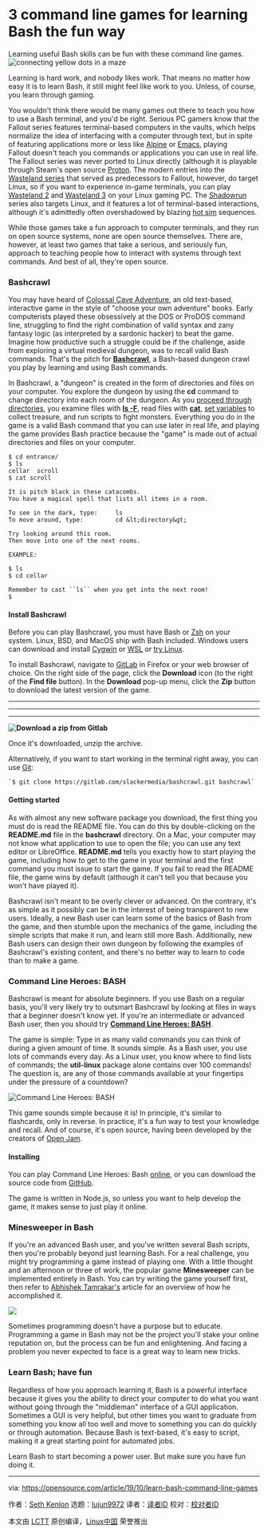 [#]: collector: (lujun9972)
[#]: translator: (wxy)
[#]: reviewer: ( )
[#]: publisher: ( )
[#]: url: ( )
[#]: subject: (3 command line games for learning Bash the fun way)
[#]: via: (https://opensource.com/article/19/10/learn-bash-command-line-games)
[#]: author: (Seth Kenlon https://opensource.com/users/seth)

3 command line games for learning Bash the fun way
======
Learning useful Bash skills can be fun with these command line games.
![connecting yellow dots in a maze][1]

Learning is hard work, and nobody likes work. That means no matter how easy it is to learn Bash, it still might feel like work to you. Unless, of course, you learn through gaming.

You wouldn't think there would be many games out there to teach you how to use a Bash terminal, and you'd be right. Serious PC gamers know that the Fallout series features terminal-based computers in the vaults, which helps normalize the idea of interfacing with a computer through text, but in spite of featuring applications more or less like [Alpine][2] or [Emacs][3], playing Fallout doesn't teach you commands or applications you can use in real life. The Fallout series was never ported to Linux directly (although it is playable through Steam's open source [Proton][4]. The modern entries into the [Wasteland series][5] that served as predecessors to Fallout, however, do target Linux, so if you want to experience in-game terminals, you can play [Wasteland 2][6] and [Wasteland 3][7] on your Linux gaming PC. The [Shadowrun][8] series also targets Linux, and it features a lot of terminal-based interactions, although it's admittedly often overshadowed by blazing [hot sim][9] sequences. 

While those games take a fun approach to computer terminals, and they run on open source systems, none are open source themselves. There are, however, at least two games that take a serious, and seriously fun, approach to teaching people how to interact with systems through text commands. And best of all, they're open source.

### Bashcrawl

You may have heard of [Colossal Cave Adventure][10], an old text-based, interactive game in the style of "choose your own adventure" books. Early computerists played these obsessively at the DOS or ProDOS command line, struggling to find the right combination of valid syntax and zany fantasy logic (as interpreted by a sardonic hacker) to beat the game. Imagine how productive such a struggle could be if the challenge, aside from exploring a virtual medieval dungeon, was to recall valid Bash commands. That's the pitch for **[Bashcrawl][11]**, a Bash-based dungeon crawl you play by learning and using Bash commands.

In Bashcrawl, a "dungeon" is created in the form of directories and files on your computer. You explore the dungeon by using the **cd** command to change directory into each room of the dungeon. As you [proceed through directories][12], you examine files with **[ls -F][13]**, read files with **[cat][14]**, [set variables][15] to collect treasure, and run scripts to fight monsters. Everything you do in the game is a valid Bash command that you can use later in real life, and playing the game provides Bash practice because the "game" is made out of actual directories and files on your computer.


```
$ cd entrance/
$ ls
cellar  scroll
$ cat scroll

It is pitch black in these catacombs.
You have a magical spell that lists all items in a room.

To see in the dark, type:     ls
To move around, type:         cd &lt;directory&gt;

Try looking around this room.
Then move into one of the next rooms.

EXAMPLE:

$ ls
$ cd cellar

Remember to cast ``ls`` when you get into the next room!
$
```

#### Install Bashcrawl

Before you can play Bashcrawl, you must have Bash or [Zsh][16] on your system. Linux, BSD, and MacOS ship with Bash included. Windows users can download and install [Cygwin][17] or [WSL][18] or [try Linux][19].

To install Bashcrawl, navigate to [GitLab][11] in Firefox or your web browser of choice. On the right side of the page, click the **Download** icon (to the right of the **Find file** button).
In the **Download** pop-up menu, click the **Zip** button to download the latest version of the game.

* * *

* * *

* * *

**![Download a zip from Gitlab][20]**

Once it's downloaded, unzip the archive.

Alternatively, if you want to start working in the terminal right away, you can use [Git][21]:


```
`$ git clone https://gitlab.com/slackermedia/bashcrawl.git bashcrawl`
```

#### Getting started

As with almost any new software package you download, the first thing you must do is read the README file. You can do this by double-clicking on the **README.md** file in the **bashcrawl** directory. On a Mac, your computer may not know what application to use to open the file; you can use any text editor or LibreOffice. **README.md** tells you exactly how to start playing the game, including how to get to the game in your terminal and the first command you must issue to start the game. If you fail to read the README file, the game wins by default (although it can't tell you that because you won't have played it).

Bashcrawl isn't meant to be overly clever or advanced. On the contrary, it's as simple as it possibly can be in the interest of being transparent to new users. Ideally, a new Bash user can learn some of the basics of Bash from the game, and then stumble upon the mechanics of the game, including the simple scripts that make it run, and learn still more Bash. Additionally, new Bash users can design their own dungeon by following the examples of Bashcrawl's existing content, and there's no better way to learn to code than to make a game.

### Command Line Heroes: BASH

Bashcrawl is meant for absolute beginners. If you use Bash on a regular basis, you'll very likely try to outsmart Bashcrawl by looking at files in ways that a beginner doesn't know yet. If you're an intermediate or advanced Bash user, then you should try **[Command Line Heroes: BASH][22]**.

The game is simple: Type in as many valid commands you can think of during a given amount of time. It sounds simple. As a Bash user, you use lots of commands every day. As a Linux user, you know where to find lists of commands; the **util-linux** package alone contains over 100 commands! The question is, are any of those commands available at your fingertips under the pressure of a countdown?

![Command Line Heroes: BASH][23]

This game sounds simple because it is! In principle, it's similar to flashcards, only in reverse. In practice, it's a fun way to test your knowledge and recall. And of course, it's open source, having been developed by the creators of [Open Jam][24].

#### Installing

You can play Command Line Heroes: Bash [online][25], or you can download the source code from [GitHub][26].

The game is written in Node.js, so unless you want to help develop the game, it makes sense to just play it online.

### Minesweeper in Bash

If you're an advanced Bash user, and you've written several Bash scripts, then you're probably beyond just learning Bash. For a real challenge, you might try programming a game instead of playing one. With a little thought and an afternoon or three of work, the popular game **Minesweeper** can be implemented entirely in Bash. You can try writing the game yourself first, then refer to [Abhishek Tamrakar's][27] article for an overview of how he accomplished it.

![][28]

Sometimes programming doesn't have a purpose but to educate. Programming a game in Bash may not be the project you'll stake your online reputation on, but the process can be fun and enlightening. And facing a problem you never expected to face is a great way to learn new tricks.

### Learn Bash; have fun

Regardless of how you approach learning it, Bash is a powerful interface because it gives you the ability to direct your computer to do what you want without going through the "middleman" interface of a GUI application. Sometimes a GUI is very helpful, but other times you want to graduate from something you know all too well and move to something you can do quickly or through automation. Because Bash is text-based, it's easy to script, making it a great starting point for automated jobs.

Learn Bash to start becoming a power user. But make sure you have fun doing it.

--------------------------------------------------------------------------------

via: https://opensource.com/article/19/10/learn-bash-command-line-games

作者：[Seth Kenlon][a]
选题：[lujun9972][b]
译者：[译者ID](https://github.com/译者ID)
校对：[校对者ID](https://github.com/校对者ID)

本文由 [LCTT](https://github.com/LCTT/TranslateProject) 原创编译，[Linux中国](https://linux.cn/) 荣誉推出

[a]: https://opensource.com/users/seth
[b]: https://github.com/lujun9972
[1]: https://opensource.com/sites/default/files/styles/image-full-size/public/lead-images/LAW_maze.png?itok=mZ5LP4-X (connecting yellow dots in a maze)
[2]: https://opensource.com/article/17/10/alpine-email-client
[3]: http://www.gnu.org/software/emacs
[4]: https://github.com/ValveSoftware/Proton/
[5]: https://www.gog.com/game/wasteland_the_classic_original
[6]: https://www.inxile-entertainment.com/wasteland2
[7]: https://www.inxile-entertainment.com/wasteland3
[8]: http://harebrained-schemes.com/games/
[9]: https://forums.shadowruntabletop.com/index.php?topic=21804.0
[10]: https://opensource.com/article/18/12/linux-toy-adventure
[11]: https://gitlab.com/slackermedia/bashcrawl
[12]: https://opensource.com/article/19/8/understanding-file-paths-linux
[13]: https://opensource.com/article/19/7/master-ls-command
[14]: https://opensource.com/article/19/2/getting-started-cat-command
[15]: https://opensource.com/article/19/8/using-variables-bash
[16]: https://opensource.com/article/19/9/getting-started-zsh
[17]: https://www.cygwin.com/
[18]: https://docs.microsoft.com/en-us/windows/wsl/wsl2-about
[19]: https://opensource.com/article/19/7/ways-get-started-linux
[20]: https://opensource.com/sites/default/files/images/education/screenshot_from_2019-09-28_10-49-49.png (Download a zip from Gitlab)
[21]: https://opensource.com/life/16/7/stumbling-git
[22]: https://www.redhat.com/en/command-line-heroes/bash/index.html?extIdCarryOver=true&sc_cid=701f2000001OH79AAG
[23]: https://opensource.com/sites/default/files/uploads/commandlineheroes-bash.jpg (Command Line Heroes: BASH)
[24]: http://openjam.io/
[25]: https://www.redhat.com/en/command-line-heroes/bash/index.html
[26]: https://github.com/CommandLineHeroes/clh-bash/
[27]: https://opensource.com/article/19/9/advanced-bash-building-minesweeper
[28]: https://opensource.com/sites/default/files/uploads/extractmines.png
